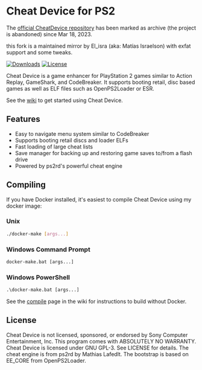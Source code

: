 Cheat Device for PS2
====================

The [official CheatDevice repository](https://github.com/root670/CheatDevicePS2/) has been marked as archive (the project is abandoned) since Mar 18, 2023.

this fork is a maintained mirror by El_isra (aka: Matías Israelson)
with exfat support and some tweaks.


[![Downloads](https://img.shields.io/github/downloads/israpps/CheatDevicePS2/total.svg)](https://github.com/israpps/CheatDevicePS2/releases)
[![License](https://img.shields.io/badge/license-GPL--3.0-blue.svg)](https://github.com/israpps/CheatDevicePS2/blob/master/LICENSE)

Cheat Device is a game enhancer for PlayStation 2 games similar to Action 
Replay, GameShark, and CodeBreaker. It supports booting retail, disc based 
games as well as ELF files such as OpenPS2Loader or ESR.

See the [wiki](https://github.com/israpps/CheatDevicePS2/wiki) to get started
using Cheat Device.

## Features
* Easy to navigate menu system similar to CodeBreaker
* Supports booting retail discs and loader ELFs
* Fast loading of large cheat lists
* Save manager for backing up and restoring game saves to/from a flash drive
* Powered by ps2rd's powerful cheat engine

## Compiling
If you have Docker installed, it's easiest to compile Cheat Device using my
docker image:

### Unix
```bash
./docker-make [args...]
```

### Windows Command Prompt
```cmd
docker-make.bat [args...]
```

### Windows PowerShell
```ps
.\docker-make.bat [args...]
```

See the [compile](https://github.com/israpps/CheatDevicePS2/wiki/Compiling) 
page in the wiki for instructions to build without Docker.

## License
Cheat Device is not licensed, sponsored, or endorsed by Sony Computer 
Entertainment, Inc. This program comes with ABSOLUTELY NO WARRANTY. Cheat 
Device is licensed under GNU GPL-3. See LICENSE for details. The cheat 
engine is from ps2rd by Mathias Lafedlt. The bootstrap is based on EE_CORE 
from OpenPS2Loader.

